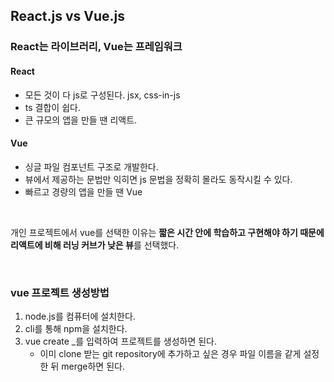 ## React.js vs Vue.js

### React는 라이브러리, Vue는 프레임워크

#### React

+ 모든 것이 다 js로 구성된다. jsx, css-in-js
+ ts 결합이 쉽다. 
+ 큰 규모의 앱을 만들 땐 리액트.

#### Vue

+ 싱글 파일 컴포넌트 구조로 개발한다.
+ 뷰에서 제공하는 문법만 익히면 js 문법을 정확히 몰라도 동작시킬 수 있다.
+ 빠르고 경량의 앱을 만들 땐 Vue

<br>

개인 프로젝트에서 vue를 선택한 이유는 **짧은 시간 안에 학습하고 구현해야 하기 때문에 리액트에 비해 러닝 커브가 낮은 뷰**를 선택했다.

<br>

### vue 프로젝트 생성방법

1. node.js를 컴퓨터에 설치한다.
2. cli를 통해 npm을 설치한다.
3. vue create _를 입력하여 프로젝트를 생성하면 된다.
   + 이미 clone 받는 git repository에 추가하고 싶은 경우 파일 이름을 같게 설정한 뒤 merge하면 된다.